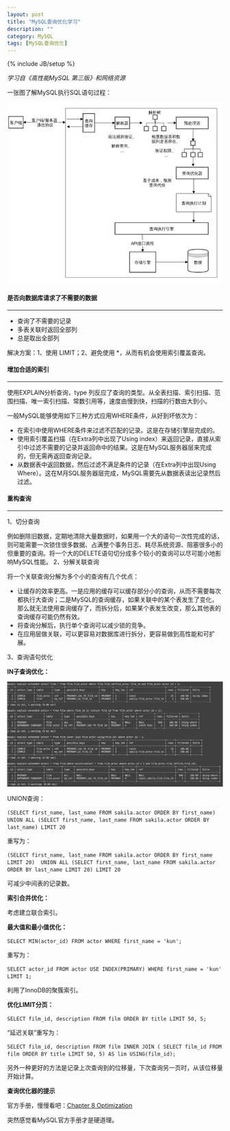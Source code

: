 ```yaml
---
layout: post
title: "MySQL查询优化学习"
description: ""
category: MySQL
tags: [MySQL查询优化]
---
```

{% include JB/setup %}

*学习自《高性能MySQL 第三版》和网络资源*

一张图了解MySQL执行SQL语句过程：

![](/assets/img/201403200101.png)

#### 是否向数据库请求了不需要的数据
- - -
* 查询了不需要的记录
* 多表关联时返回全部列
* 总是取出全部列

解决方案：1、使用 LIMIT；2、避免使用 \*，从而有机会使用索引覆盖查询。

<!--more-->

#### 增加合适的索引
- - -
使用EXPLAIN分析查询，type 列反应了查询的类型。从全表扫描、索引扫描、范围扫描、唯一索引扫描、常数引用等，速度由慢到快，扫描的行数由大到小。

一般MySQL能够使用如下三种方式应用WHERE条件，从好到坏依次为：

* 在索引中使用WHERE条件来过滤不匹配的记录。这是在存储引擎层完成的。
* 使用索引覆盖扫描（在Extra列中出现了Using index）来返回记录，直接从索引中过滤不需要的记录并返回命中的结果。这是在MySQL服务器层来完成的，但无需再返回查询记录。
* 从数据表中返回数据，然后过滤不满足条件的记录（在Extra列中出现Using Where）。这在M月SQL服务器层完成，MySQL需要先从数据表读出记录然后过滤。

#### 重构查询
- - -
1、切分查询

例如删除旧数据，定期地清除大量数据时，如果用一个大的语句一次性完成的话，则可能需要一次锁住很多数据、占满整个事务日志、耗尽系统资源、阻塞很多小的但重要的查询。将一个大的DELETE语句切分成多个较小的查询可以尽可能小地影响MySQL性能。
2、分解关联查询

将一个关联查询分解为多个小的查询有几个优点：

* 让缓存的效率更高。一是应用的缓存可以缓存部分小的查询，从而不需要每次都执行大查询；二是MySQL的查询缓存，如果关联中的某个表发生了变化，那么就无法使用查询缓存了，而拆分后，如果某个表发生改变，那么其他表的查询缓存可能仍然有效。
* 将查询分解后，执行单个查询可以减少锁的竞争。
* 在应用层做关联，可以更容易对数据库进行拆分，更容易做到高性能和可扩展。

3、查询语句优化

**IN子查询优化：**

![](/assets/img/201403200102.png)

UNION查询：

`(SELECT first_name, last_name FROM sakila.actor ORDER BY first_name) 
UNION ALL (SELECT first_name, last_name FROM sakila.actor ORDER BY last_name) LIMIT 20`

重写为：

`(SELECT first_name, last_name FROM sakila.actor ORDER BY first_name LIMIT 20) 
UNION ALL (SELECT first_name, last_name FROM sakila.actor ORDER BY last_name LIMIT 20) LIMIT 20`

可减少中间表的记录数。

**索引合并优化：**

考虑建立联合索引。

**最大值和最小值优化：**

`SELECT MIN(actor_id) FROM actor WHERE first_name = 'kun';`

重写为：

`SELECT actor_id FROM actor USE INDEX(PRIMARY) WHERE first_name = 'kun' LIMIT 1;`

利用了InnoDB的聚簇索引。

**优化LIMIT分页：**

`SELECT film_id, description FROM film ORDER BY title LIMIT 50, 5;`

“延迟关联”重写为：

`SELECT film_id, description FROM film INNER JOIN ( SELECT film_id FROM film ORDER BY title LIMIT 50, 5) AS lim USING(film_id);`

另外一种更好的方法是记录上次查询到的位移量，下次查询另一页时，从该位移量开始计算。

**查询优化器的提示**

官方手册，慢慢看吧：[Chapter 8 Optimization](http://dev.mysql.com/doc/refman/5.7/en/optimization.html)

突然感觉看MySQL官方手册才是硬道理。
